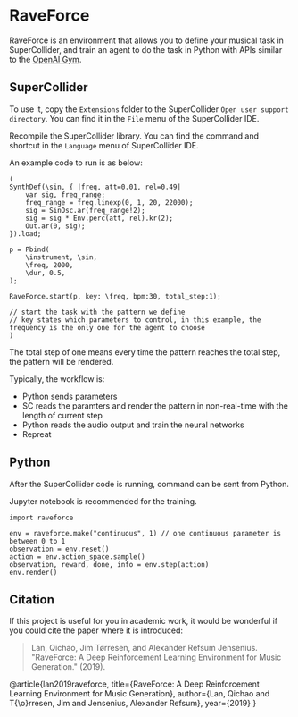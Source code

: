 # RaveForce
RaveForce is an environment that allows you to define your musical task in SuperCollider, and train an agent to do the task in Python with APIs similar to the [OpenAI Gym](https://gym.openai.com).

## SuperCollider

To use it, copy the ```Extensions``` folder to the SuperCollider ```Open user support directory```. You can find it in the ```File``` menu of the SuperCollider IDE.

Recompile the SuperCollider library. You can find the command and shortcut in the ```Language``` menu of SuperCollider IDE.

An example code to run is as below:

```
(
SynthDef(\sin, { |freq, att=0.01, rel=0.49|
	var sig, freq_range;
	freq_range = freq.linexp(0, 1, 20, 22000);
	sig = SinOsc.ar(freq_range!2);
	sig = sig * Env.perc(att, rel).kr(2);
	Out.ar(0, sig);
}).load;

p = Pbind(
	\instrument, \sin,
	\freq, 2000,
	\dur, 0.5,
);

RaveForce.start(p, key: \freq, bpm:30, total_step:1);

// start the task with the pattern we define
// key states which parameters to control, in this example, the frequency is the only one for the agent to choose
)
```

The total step of one means every time the pattern reaches the total step, the pattern will be rendered.

Typically, the workflow is:

- Python sends parameters
- SC reads the paramters and render the pattern in non-real-time with the length of current step
- Python reads the audio output and train the neural networks
- Repreat

## Python

After the SuperCollider code is running, command can be sent from Python.

Jupyter notebook is recommended for the training.

```
import raveforce

env = raveforce.make("continuous", 1) // one continuous parameter is between 0 to 1
observation = env.reset()
action = env.action_space.sample()
observation, reward, done, info = env.step(action)
env.render()
```

## Citation
If this project is useful for you in academic work, it would be wonderful if you could cite the paper where it is introduced:

>Lan, Qichao, Jim Tørresen, and Alexander Refsum Jensenius. "RaveForce: A Deep Reinforcement Learning Environment for Music Generation." (2019).

@article{lan2019raveforce,
  title={RaveForce: A Deep Reinforcement Learning Environment for Music Generation},
  author={Lan, Qichao and T{\o}rresen, Jim and Jensenius, Alexander Refsum},
  year={2019}
}
